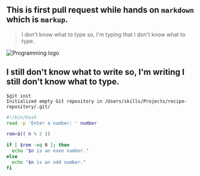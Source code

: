 ## This is first pull request while hands on `markdown` which is `markup`.  
> I don't know what to type so, I'm typing that I don't know what to type.  

![Programming logo](https://i.pinimg.com/1200x/88/e8/a0/88e8a0cbd17892d17a64a108a69057f2.jpg)

## I still don't know what to write so, I'm writing I still don't know what to type.  

```
$git init
Initialized empty Git repository in /Users/skills/Projects/recipe-repository/.git/
```

``` bash
#!/bin/bash
read -p 'Enter a number: ' number

rem=$(( n % 2 ))

if [ $rem -eq 0 ]; then
  echo "$n is an even number."
else
  echo "$n is an odd number."
fi
```
